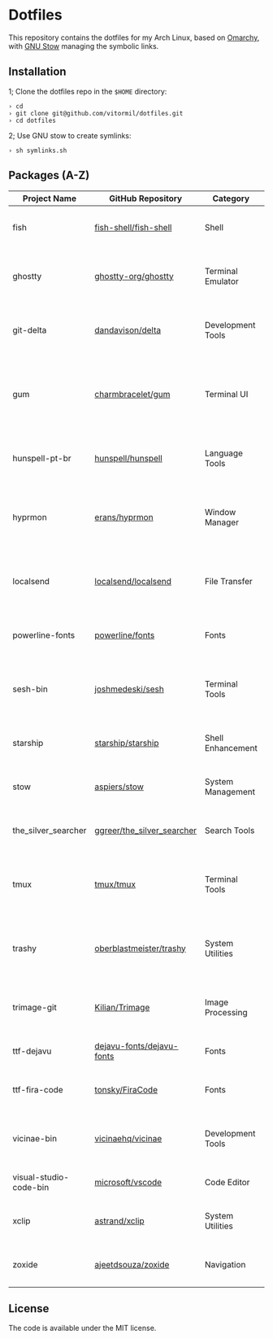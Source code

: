 # Dotfiles

This repository contains the dotfiles for my Arch Linux, based on [Omarchy](https://omarchy.org), with [GNU Stow](https://www.gnu.org/software/stow) managing the symbolic links.

## Installation

1; Clone the dotfiles repo in the `$HOME` directory:

```shell
› cd
› git clone git@github.com/vitormil/dotfiles.git
› cd dotfiles
```

2; Use GNU stow to create symlinks:

```shell
› sh symlinks.sh
```

## Packages (A-Z)

| Project Name | GitHub Repository | Category | Description |
|--------------|------------------|----------|-------------|
| fish | [fish-shell/fish-shell](https://github.com/fish-shell/fish-shell) | Shell | Smart and user-friendly command line shell |
| ghostty | [ghostty-org/ghostty](https://github.com/ghostty-org/ghostty) | Terminal Emulator | Fast, feature-rich terminal emulator written in Zig |
| git-delta | [dandavison/delta](https://github.com/dandavison/delta) | Development Tools | Syntax-highlighting pager for git, diff, and grep output |
| gum | [charmbracelet/gum](https://github.com/charmbracelet/gum) | Terminal UI | Tool for creating glamorous shell scripts with interactive elements |
| hunspell-pt-br | [hunspell/hunspell](https://github.com/hunspell/hunspell) | Language Tools | Portuguese (Brazil) dictionary for Hunspell spell checker |
| hyprmon | [erans/hyprmon](https://github.com/erans/hyprmon) | Window Manager | Monitor management utility for Hyprland wayland compositor |
| localsend | [localsend/localsend](https://github.com/localsend/localsend) | File Transfer | Cross-platform tool for sharing files to nearby devices |
| powerline-fonts | [powerline/fonts](https://github.com/powerline/fonts) | Fonts | Patched fonts for Powerline status plugin |
| sesh-bin | [joshmedeski/sesh](https://github.com/joshmedeski/sesh) | Terminal Tools | Smart terminal session manager for tmux and zellij |
| starship | [starship/starship](https://github.com/starship/starship) | Shell Enhancement | Fast, customizable prompt for any shell |
| stow | [aspiers/stow](https://github.com/aspiers/stow) | System Management | Symlink farm manager for organizing dotfiles |
| the_silver_searcher | [ggreer/the_silver_searcher](https://github.com/ggreer/the_silver_searcher) | Search Tools | Fast code searching tool similar to ack |
| tmux | [tmux/tmux](https://github.com/tmux/tmux) | Terminal Tools | Terminal multiplexer for managing multiple terminal sessions |
| trashy | [oberblastmeister/trashy](https://github.com/oberblastmeister/trashy) | System Utilities | Simple, fast, and featureful alternative to rm with recycle bin |
| trimage-git | [Kilian/Trimage](https://github.com/Kilian/Trimage) | Image Processing | Lossless image optimizer for PNG and JPG files |
| ttf-dejavu | [dejavu-fonts/dejavu-fonts](https://github.com/dejavu-fonts/dejavu-fonts) | Fonts | Family of fonts based on Vera fonts |
| ttf-fira-code | [tonsky/FiraCode](https://github.com/tonsky/FiraCode) | Fonts | Monospaced font with programming ligatures |
| vicinae-bin | [vicinaehq/vicinae](https://github.com/vicinaehq/vicinae) | Development Tools | Contextual file finder and opener for developers |
| visual-studio-code-bin | [microsoft/vscode](https://github.com/microsoft/vscode) | Code Editor | Feature-rich code editor and IDE |
| xclip | [astrand/xclip](https://github.com/astrand/xclip) | System Utilities | Command line interface to X11 clipboard |
| zoxide | [ajeetdsouza/zoxide](https://github.com/ajeetdsouza/zoxide) | Navigation | Smarter cd command that learns your habits |

## License

The code is available under the MIT license.

